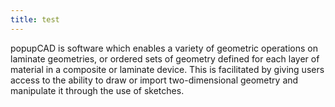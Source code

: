 ```yaml
---
title: test
---
```


popupCAD is software which enables a variety of geometric operations on
laminate geometries, or ordered sets of geometry defined for each layer
of material in a composite or laminate device. This is facilitated by
giving users access to the ability to draw or import two-dimensional
geometry and manipulate it through the use of sketches.
